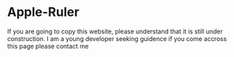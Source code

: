 # Apple-Ruler


If you are going to copy this website, please understand that it is still under construction.
I am a young developer seeking guidence if you come accross this page please contact me 
